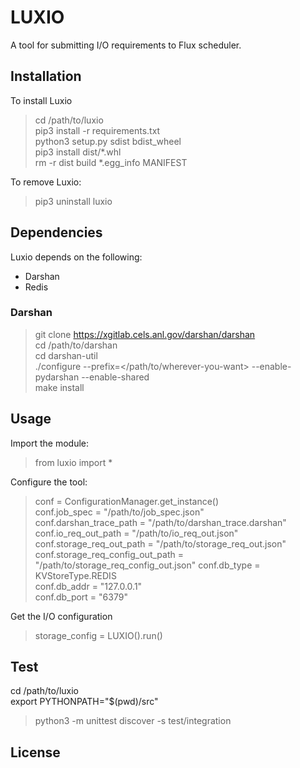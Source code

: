 # LUXIO

A tool for submitting I/O requirements to Flux scheduler.

## Installation

To install Luxio

> cd /path/to/luxio  
> pip3 install -r requirements.txt  
> python3 setup.py sdist bdist_wheel  
> pip3 install dist/*.whl  
> rm -r dist build *.egg_info MANIFEST

To remove Luxio:

> pip3 uninstall luxio

## Dependencies

Luxio depends on the following:
* Darshan
* Redis

### Darshan

> git clone https://xgitlab.cels.anl.gov/darshan/darshan   
> cd /path/to/darshan   
> cd darshan-util  
>  ./configure --prefix=</path/to/wherever-you-want> --enable-pydarshan --enable-shared  
> make install

## Usage

Import the module:
> from luxio import *

Configure the tool:
> conf = ConfigurationManager.get_instance()  
> conf.job_spec = "/path/to/job_spec.json"  
> conf.darshan_trace_path = "/path/to/darshan_trace.darshan"  
> conf.io_req_out_path = "/path/to/io_req_out.json"  
> conf.storage_req_out_path = "/path/to/storage_req_out.json"  
> conf.storage_req_config_out_path = "/path/to/storage_req_config_out.json"
> conf.db_type = KVStoreType.REDIS  
> conf.db_addr = "127.0.0.1"  
> conf.db_port = "6379"  

Get the I/O configuration
> storage_config = LUXIO().run()

## Test

cd /path/to/luxio  
export PYTHONPATH="$(pwd)/src"  
> python3 -m unittest discover -s test/integration

## License
